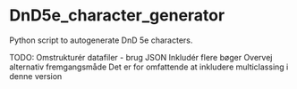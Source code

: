 # DnD5e_character_generator
 Python script to autogenerate DnD 5e characters.


TODO:
  Omstrukturér datafiler - brug JSON
  Inkludér flere bøger
  Overvej alternativ fremgangsmåde
    Det er for omfattende at inkludere multiclassing i denne version